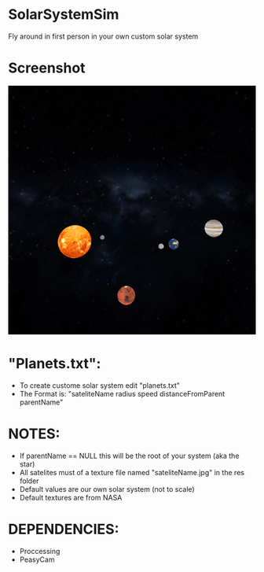 # SolarSystemSim
Fly around in first person in your own custom solar system

# Screenshot

![Alt text](res/screenshot.PNG?raw=true "Optional Title")

# "Planets.txt":
 * To create custome solar system edit "planets.txt"
 * The Format is: "sateliteName radius speed distanceFromParent parentName"
 
 # NOTES:
 
  * If parentName == NULL this will be the root of your system (aka the star)
 * All satelites must of a texture file named "sateliteName.jpg" in the res folder
  * Default values are our own solar system (not to scale)
 * Default textures are from NASA
  
# DEPENDENCIES:
  * Proccessing
  * PeasyCam
